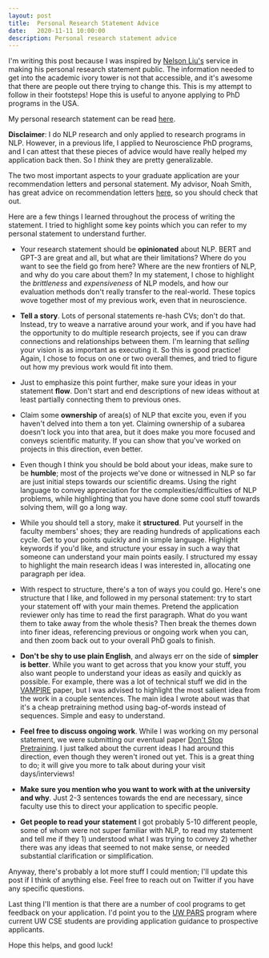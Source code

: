```yaml
---
layout: post
title:  Personal Research Statement Advice
date:   2020-11-11 10:00:00
description: Personal research statement advice
---
```


I'm writing this post because I was inspired by [Nelson Liu's](https://blog.nelsonliu.me/2020/11/11/phd-personal-statement/) service in making his personal research statement public. The information needed to get into the academic ivory tower is not that accessible, and it's awesome that there are people out there trying to change this. This is my attempt to follow in their footsteps! Hope this is useful to anyone applying to PhD programs in the USA.

My personal research statement can be read [here](https://drive.google.com/file/d/1vNXiser8NyLwH_sG8GcQ2isT_P5vETOt/view?usp=sharing).

**Disclaimer**: I do NLP research and only applied to research programs in NLP. However, in a previous life, I applied to Neuroscience PhD programs, and I can attest that these pieces of advice would have really helped my application back then. So I *think* they are pretty generalizable.

The two most important aspects to your graduate application are your recommendation letters and personal statement. My advisor, Noah Smith, has great advice on recommendation letters [here](https://docs.google.com/document/u/2/d/1lT-bsIP0GKfh8l5sQnM2hCzzR9prt-QLx16rimUOdIM/edit), so you should check that out.

Here are a few things I learned throughout the process of writing the statement. I tried to highlight some key points which you can refer to my personal statement to understand further.

* Your research statement should be **opinionated** about NLP. BERT and GPT-3 are great and all, but what are their limitations? Where do you want to see the field go from here? Where are the new frontiers of NLP, and why do you care about them? In my statement, I chose to highlight the *brittleness* and *expensiveness* of NLP models, and how our evaluation methods don't really transfer to the real-world. These topics wove together most of my previous work, even that in neuroscience.

* **Tell a story**. Lots of personal statements re-hash CVs; don't do that. Instead, try to weave a narrative around your work, and if you have had the opportunity to do multiple research projects, see if you can draw connections and relationships between them. I'm learning that *selling* your vision is as important as executing it. So this is good practice! Again, I chose to focus on one or two overall themes, and tried to figure out how my previous work would fit into them. 

* Just to emphasize this point further, make sure your ideas in your statement **flow**. Don't start and end descriptions of new ideas without at least partially connecting them to previous ones.

* Claim some **ownership** of area(s) of NLP that excite you, even if you haven't delved into them a ton yet. Claiming ownership of a subarea doesn't lock you into that area, but it does make you more focused and conveys scientific maturity. If you can show that you've worked on projects in this direction, even better. 

* Even though I think you should be bold about your ideas, make sure to be **humble**; most of the projects we've done or witnessed in NLP so far are just initial steps towards our scientific dreams. Using the right language to convey appreciation for the complexities/difficulties of NLP problems, while highlighting that you have done some cool stuff towards solving them, will go a long way.

* While you should tell a story, make it **structured**. Put yourself in the faculty members' shoes; they are reading hundreds of applications each cycle. Get to your points quickly and in simple language. Highlight keywords if you'd like, and structure your essay in such a way that someone can understand your main points easily. I structured my essay to highlight the main research ideas I was interested in, allocating one paragraph per idea. 

* With respect to structure, there's a ton of ways you could go. Here's one structure that I like, and followed in my personal statement: try to start your statement off with your main themes. Pretend the application reviewer only has time to read the first paragraph. What do you want them to take away from the whole thesis? Then break the themes down into finer ideas, referencing previous or ongoing work when you can, and then zoom back out to your overall PhD goals to finish. 

* **Don't be shy to use plain English**, and always err on the side of **simpler is better**. While you want to get across that you know your stuff, you also want people to understand your ideas as easily and quickly as possible. For example, there was a lot of technical stuff we did in the [VAMPIRE](https://arxiv.org/abs/1906.02242) paper, but I was advised to highlight the most salient idea from the work in a couple sentences. The main idea I wrote about was that it's a cheap pretraining method using bag-of-words instead of sequences. Simple and easy to understand.

* **Feel free to discuss ongoing work**. While I was working on my personal statement, we were submitting our eventual paper [Don't Stop Pretraining](https://arxiv.org/abs/2004.10964). I just talked about the current ideas I had around this direction, even though they weren't ironed out yet. This is a great thing to do; it will give you more to talk about during your visit days/interviews!

* **Make sure you mention who you want to work with at the university and why**. Just 2-3 sentences towards the end are necessary, since faculty use this to direct your application to specific people. 

* **Get people to read your statement** I got probably 5-10 different people, some of whom were not super familiar with NLP, to read my statement and tell me if they 1) understood what I was trying to convey 2) whether there was any ideas that seemed to not make sense, or needed substantial clarification or simplification.

Anyway, there's probably a lot more stuff I could mention; I'll update this post if I think of anything else. Feel free to reach out on Twitter if you have any specific questions.

Last thing I'll mention is that there are a number of cool programs to get feedback on your application. I'd point you to the [UW PARS](https://www.cs.washington.edu/academics/phd/admissions) program where current UW CSE students are providing application guidance to prospective applicants. 

Hope this helps, and good luck!